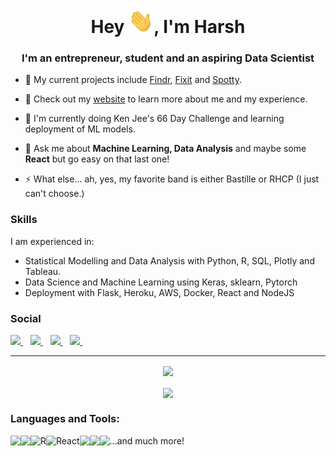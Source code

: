<h1 align="center">Hey <img src="Hi.gif" width="40px" />, I'm Harsh</h1>
<h3 align="center">I'm an entrepreneur, student and an aspiring Data Scientist </h3>

- 🔭 My current projects include [Findr](https://findrapp.ca/), [Fixit](https://cssplice.github.io/LAS20/proc/SPLICE_2020_LS_paper_2.pdf) and [Spotty](https://github.com/Harsh-2420/spotify).

- 🌱 Check out my [website](https://harsh-2420.github.io/) to learn more about me and my experience.

- 👯 I'm currently doing Ken Jee's 66 Day Challenge and learning deployment of ML models.

- 💬 Ask me about **Machine Learning, Data Analysis** and maybe some **React** but go easy on that last one!

- ⚡ What else... ah, yes, my favorite band is either Bastille or RHCP (I just can't choose.)

### Skills
I am experienced in:
- Statistical Modelling and Data Analysis with Python, R, SQL, Plotly and Tableau.
- Data Science and Machine Learning using Keras, sklearn, Pytorch
- Deployment with Flask, Heroku, AWS, Docker, React and NodeJS

<p align='center'>

  ### Social
  
  <a href="https://www.linkedin.com/in/harsh-jhunjhunwala/">
    <img src="https://img.shields.io/badge/linkedin-%230077B5.svg?&style=for-the-badge&logo=linkedin&logoColor=white" />
  </a>&nbsp;&nbsp;
  
  <a href="https://www.instagram.com/harsh_j07/">
    <img src="https://img.shields.io/badge/instagram-%23E4405F.svg?&style=for-the-badge&logo=instagram&logoColor=white" />        
  </a>&nbsp;&nbsp;
  
  <a href="https://harsh-j.medium.com/">
    <img src="https://img.shields.io/badge/Medium-12100E?style=for-the-badge&logo=medium&logoColor=white" />        
  </a>&nbsp;&nbsp;
  
  <a href="https://harsh-2420.github.io/">
    <img src="https://img.shields.io/static/v1?label=&message=Website&color=1a5d57&style=for-the-badge&logo=SingleStore&logoColor=white" />        
  </a>&nbsp;&nbsp;
  
</p>


<hr />
<div align="center">
  <img align="center" src="https://github-readme-stats-kappa-sandy.vercel.app/api?username=Harsh-2420&show_icons=true&theme=radical&hide_border=true">
  <br/>
    <br />
  <img align="center" src="https://github-readme-stats-kappa-sandy.vercel.app/api/top-langs?username=Harsh-2420&layout=compact&show_icons=true&theme=radical&hide_border=true" />
</div>
  
  
  
  
  
  
  
### Languages and Tools:
<!--  SQL -->
<img align="left" src="https://img.shields.io/badge/MySQL-00000F?style=for-the-badge&logo=mysql&logoColor=white" />        

<!-- Python -->
<img align="left" src="https://img.shields.io/badge/Python-3776AB?style=for-the-badge&logo=python&logoColor=white" />        

<!-- R -->
<img align="left" alt="R" src="https://img.shields.io/badge/r-%23276DC3.svg?&style=for-the-badge&logo=r&logoColor=white"/>

<!-- React -->
<img align="left" alt="React" src="https://img.shields.io/badge/React-20232A?style=for-the-badge&logo=react&logoColor=61DAFB"/>

<!-- Java -->
<img align="left" src="https://img.shields.io/badge/Java-ED8B00?style=for-the-badge&logo=java&logoColor=white" />        

<!-- Tensorflow -->
<img align="left" src="https://img.shields.io/badge/TensorFlow-FF6F00?style=for-the-badge&logo=TensorFlow&logoColor=white" />        

<!-- AWS -->
<img align="left" src="https://img.shields.io/badge/Amazon_AWS-232F3E?style=for-the-badge&logo=amazon-aws&logoColor=white" />        

...and much more!
